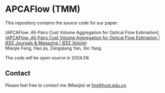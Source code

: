 # APCAFlow (TMM)

This repository contains the source code for our paper:

[APCAFlow: All-Pairs Cost Volume Aggregation for Optical Flow Estimation]([APCAFlow: All-Pairs Cost Volume Aggregation for Optical Flow Estimation | IEEE Journals & Magazine | IEEE Xplore](https://ieeexplore.ieee.org/abstract/document/10494553?casa_token=5ReHPkmVqKgAAAAA:y4pdLKoDqJuIveUgiF6E_faLIYv1byfvsWDMznihjtB4CJ8FDDBYHP1ApB05q_CUYVISN6BoBesB))<br/>
Miaojie Feng, Hao jia, Zengqiang Yan, Xin Yang



The code will be open source in 2024.09.



## Contact

Please feel free to contact me (Miaojie) at fmj@hust.edu.cn.
